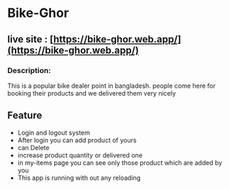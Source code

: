 # Bike-Ghor

## live site : [https://bike-ghor.web.app/](https://bike-ghor.web.app/)

### Description:

This is a popular bike dealer point in bangladesh. people come here for booking their products and we delivered them very nicely

## Feature

- Login and logout system
- After login you can add product of yours
- can Delete
- increase product quantity or delivered one
- in my-items page you can see only those product which are added by you
- This app is running with out any reloading
